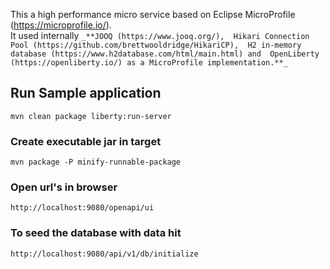 This a high performance micro service based on Eclipse MicroProfile (https://microprofile.io/).  
It used internally 
    `_**JOOQ (https://www.jooq.org/), 
    Hikari Connection Pool (https://github.com/brettwooldridge/HikariCP), 
    H2 in-memory database (https://www.h2database.com/html/main.html) and 
    OpenLiberty (https://openliberty.io/) as a MicroProfile implementation.**_`


## Run Sample application
    mvn clean package liberty:run-server
    
### Create executable jar in target    
    mvn package -P minify-runnable-package

### Open url's in browser
    http://localhost:9080/openapi/ui

### To seed the database with data hit 
    http://localhost:9080/api/v1/db/initialize